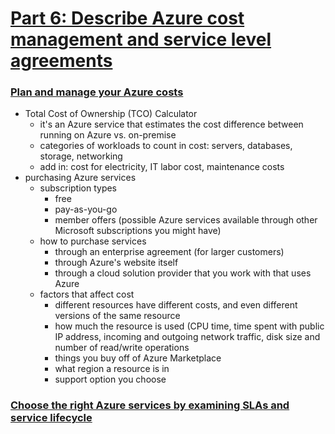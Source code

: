 # [Part 6: Describe Azure cost management and service level agreements](https://docs.microsoft.com/en-us/learn/paths/az-900-describe-azure-cost-management-service-level-agreements/)

### [Plan and manage your Azure costs](https://docs.microsoft.com/en-us/learn/modules/plan-manage-azure-costs/?ns-enrollment-type=LearningPath&ns-enrollment-id=learn.az-900-describe-azure-cost-management-service-level-agreements)
- Total Cost of Ownership (TCO) Calculator
    - it's an Azure service that estimates the cost difference between running on Azure vs. on-premise
    - categories of workloads to count in cost: servers, databases, storage, networking
    - add in: cost for electricity, IT labor cost, maintenance costs
- purchasing Azure services
    - subscription types
        - free
        - pay-as-you-go
        - member offers (possible Azure services available through other Microsoft subscriptions you might have)
    - how to purchase services
        - through an enterprise agreement (for larger customers)
        - through Azure's website itself
        - through a cloud solution provider that you work with that uses Azure
    - factors that affect cost
        - different resources have different costs, and even different versions of the same resource
        - how much the resource is used (CPU time, time spent with public IP address, incoming and outgoing network traffic, disk size and number of read/write operations
        - things you buy off of Azure Marketplace
        - what region a resource is in
        - support option you choose

### [Choose the right Azure services by examining SLAs and service lifecycle](https://docs.microsoft.com/en-us/learn/modules/choose-azure-services-sla-lifecycle/?ns-enrollment-type=LearningPath&ns-enrollment-id=learn.az-900-describe-azure-cost-management-service-level-agreements)
